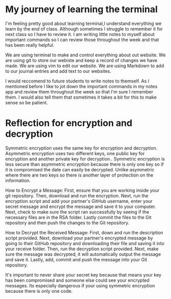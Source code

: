 # My journey of learning the terminal

I'm feeling pretty good about learning terminal,I understand everything we learn by the end of class. Although sometimes I struggle to remember it for next class so I have to review it. I am writing little notes to myself about important commands so I can review those throughout the week and that has been really helpful. 

We are using terminal to make and control everything about out website. We are using git to store our webiste and keep a record of changes we have made. We are using vim to edit our website. We are using Markdown to add to our journal entries and add text to our websites. 

I would reccomend to future students to write notes to themself. As I mentioned before I like to jot down the important commands in my notes app and review them throughout the week so that I'm sure I remember them. I would also tell them that sometimes it takes a bit for this to make sense so be patient. 


# Reflection for encryption and decryption

Symmetric encryption uses the same key for encryption and decryption. Asymmetric encryption uses two different keys, one public key for encryption and another private key for decryption.. Symmetric encryption is less secure than asymmetric encryption because there is only one key so if it is compromised the date can easily be decrypted. Unlike asymmetric where there are two keys so there is another layer of protection on the information. 

How to Encrypt a Message: First, ensure that you are working inside your git repository. Then, download and run the encryption. Next, run the encryption script and add your partner's GitHub username, enter your secret message and encrypt the message and save it to your computer. Next, check to make sure the script ran successfully by seeing if the necessary files are in the RSA folder. Lastly commit the files to the Git repository and then push the changes to the Git repository. 

How to Decrypt the Received Message: First, down and run the description script provided. Next, download your partner's encrypted message by going to their GitHub repository and downloading their file and saving it into your receive folder. Then, run the decryption script provided. Next, make sure the message was decrypted, it will automatically output the message and save it. Lastly, add, commit and push the message into your Git repository. 

It's important to never share your secret key because that means your key has been compromised and someone else could see your encrypted messages. Its especially dangerous if your using symmetric encryption because there is only one code. 



